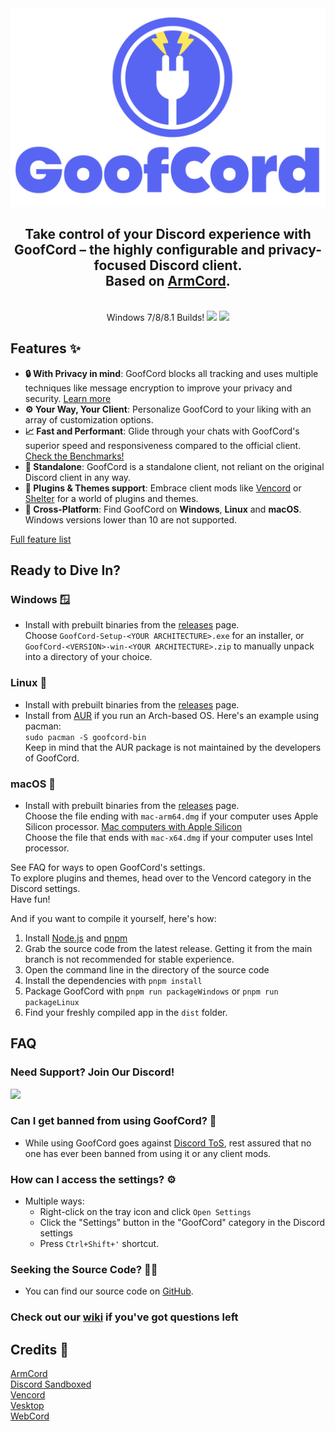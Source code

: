 <div align="center">
<img src="assetsDev/gf_logo_full.png" width="520" alt="GoofCord logo">
<h2>Take control of your Discord experience with GoofCord – the highly configurable and privacy-focused Discord client.<br>Based on <a href="https://github.com/ArmCord/ArmCord">ArmCord</a>.</h2>
<br>Windows 7/8/8.1 Builds!
<img src="https://img.shields.io/github/downloads/Milkshiift/GoofCord/total">
<img src="https://img.shields.io/github/license/Milkshiift/GoofCord">
</div>

## Features :sparkles:
- **:lock: With Privacy in mind**: GoofCord blocks all tracking and uses multiple techniques like message encryption to improve your privacy and security. [Learn more](https://github.com/Milkshiift/GoofCord/wiki/Privacy-FAQ)
- **:gear: Your Way, Your Client**: Personalize GoofCord to your liking with an array of customization options.
- **:chart_with_upwards_trend: Fast and Performant**: Glide through your chats with GoofCord's superior speed and responsiveness compared to the official client. [Check the Benchmarks!](https://github.com/Milkshiift/GoofCord/wiki/Placeholder)
- **:bookmark: Standalone**: GoofCord is a standalone client, not reliant on the original Discord client in any way.
- **:electric_plug: Plugins & Themes support**: Embrace client mods like [Vencord](https://github.com/Vendicated/Vencord) or [Shelter](https://github.com/uwu/shelter) for a world of plugins and themes.
- **:iphone: Cross-Platform**: Find GoofCord on **Windows**, **Linux** and **macOS**. Windows versions lower than 10 are not supported.  
    
[Full feature list](https://github.com/Milkshiift/GoofCord/wiki)

## Ready to Dive In?
### Windows 🪟

* Install with prebuilt binaries from the [releases](https://github.com/Milkshiift/GoofCord/releases/latest) page.    
Choose `GoofCord-Setup-<YOUR ARCHITECTURE>.exe` for an installer, or    
`GoofCord-<VERSION>-win-<YOUR ARCHITECTURE>.zip` to manually unpack into a directory of your choice.

### Linux 🐧

* Install with prebuilt binaries from the [releases](https://github.com/Milkshiift/GoofCord/releases/latest) page.
* Install from [AUR](https://aur.archlinux.org/packages/goofcord-bin) if you run an Arch-based OS. Here's an example using pacman:    
`sudo pacman -S goofcord-bin`    
Keep in mind that the AUR package is not maintained by the developers of GoofCord.

### macOS 🍏

* Install with prebuilt binaries from the [releases](https://github.com/Milkshiift/GoofCord/releases/latest) page.    
Choose the file ending with `mac-arm64.dmg` if your computer uses Apple Silicon processor. [Mac computers with Apple Silicon](https://support.apple.com/en-us/HT211814)      
Choose the file that ends with `mac-x64.dmg` if your computer uses Intel processor.

See FAQ for ways to open GoofCord's settings.    
To explore plugins and themes, head over to the Vencord category in the Discord settings.    
Have fun!
    
And if you want to compile it yourself, here's how:
1. Install [Node.js](https://nodejs.dev) and [pnpm](https://pnpm.io/installation#using-npm)
2. Grab the source code from the latest release. Getting it from the main branch is not recommended for stable experience.
3. Open the command line in the directory of the source code
4. Install the dependencies with `pnpm install`
5. Package GoofCord with `pnpm run packageWindows` or `pnpm run packageLinux`
6. Find your freshly compiled app in the `dist` folder.

## FAQ
### Need Support? Join Our Discord!
[![](https://dcbadge.vercel.app/api/server/CZc4bpnjmm)](https://discord.gg/CZc4bpnjmm)

### Can I get banned from using GoofCord? 🤔
- While using GoofCord goes against [Discord ToS](https://discord.com/terms#software-in-discord%E2%80%99s-services), rest assured that no one has ever been banned from using it or any client mods.

### How can I access the settings? ⚙️
- Multiple ways:
  - Right-click on the tray icon and click `Open Settings`
  - Click the "Settings" button in the "GoofCord" category in the Discord settings
  - Press `Ctrl+Shift+'` shortcut.

### Seeking the Source Code? 🕵️‍♂️
- You can find our source code on [GitHub](https://github.com/Milkshiift/GoofCord/).

### Check out our [wiki](https://github.com/Milkshiift/GoofCord/wiki) if you've got questions left

## Credits 🙌

[ArmCord](https://github.com/ArmCord/ArmCord)  
[Discord Sandboxed](https://github.com/khlam/discord-sandboxed)  
[Vencord](https://github.com/Vendicated/Vencord)     
[Vesktop](https://github.com/Vencord/Vesktop)    
[WebCord](https://github.com/SpacingBat3/WebCord)
